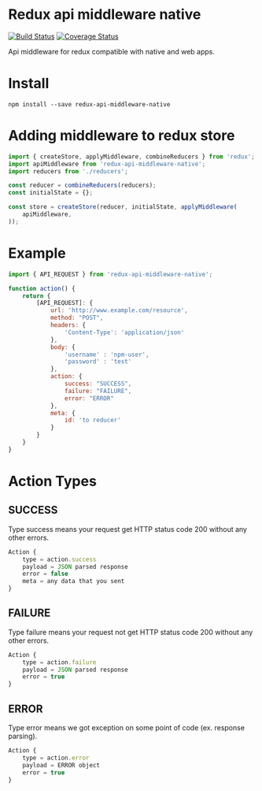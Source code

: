 Redux api middleware native
====================
[![Build Status](https://travis-ci.org/celso-henrique/redux-api-middleware-native.svg?branch=master)](https://travis-ci.org/celso-henrique/redux-api-middleware-native)
[![Coverage Status](https://coveralls.io/repos/github/celso-henrique/redux-api-middleware-native/badge.svg?branch=master)](https://coveralls.io/github/celso-henrique/redux-api-middleware-native?branch=master)

Api middleware for redux compatible with native and web apps.


# Install
```
npm install --save redux-api-middleware-native
```


# Adding middleware to redux store
```js
import { createStore, applyMiddleware, combineReducers } from 'redux';
import apiMiddleware from 'redux-api-middleware-native';
import reducers from './reducers';

const reducer = combineReducers(reducers);
const initialState = {};

const store = createStore(reducer, initialState, applyMiddleware(
    apiMiddleware,
));
```


# Example

```js
import { API_REQUEST } from 'redux-api-middleware-native';

function action() {
    return {
        [API_REQUEST]: {
            url: 'http://www.example.com/resource',
            method: "POST",
            headers: {
                'Content-Type': 'application/json'
            },
            body: {
                'username' : 'npm-user',
                'password' : 'test'
            },
            action: {
                success: "SUCCESS",
                failure: "FAILURE",
                error: "ERROR"
            },
            meta: {
                id: 'to reducer'
            }
        }
    }
}
```

# Action Types

## SUCCESS

Type success means your request get HTTP status code 200 without any other errors.

```js
Action {
    type = action.success
    payload = JSON parsed response
    error = false
    meta = any data that you sent
}
```

## FAILURE

Type failure means your request not get HTTP status code 200 without any other errors.

```js
Action {
    type = action.failure
    payload = JSON parsed response
    error = true
}
```

## ERROR

Type error means we got exception on some point of code (ex. response parsing).

```js
Action {
    type = action.error
    payload = ERROR object
    error = true
}
```
